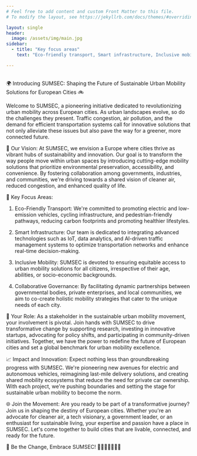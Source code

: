 ```yaml
---
# Feel free to add content and custom Front Matter to this file.
# To modify the layout, see https://jekyllrb.com/docs/themes/#overriding-theme-defaults

layout: single
header:
  image: /assets/img/main.jpg
sidebar:
  - title: "Key focus areas"
    text: "Eco-friendly transport, Smart infrastructure, Inclusive mobility"

---
```

\
🌍 Introducing SUMSEC: Shaping the Future of Sustainable Urban Mobility Solutions for European Cities 🚲

Welcome to SUMSEC, a pioneering initiative dedicated to revolutionizing urban mobility across European cities. As urban landscapes evolve, so do the challenges they present. Traffic congestion, air pollution, and the demand for efficient transportation systems call for innovative solutions that not only alleviate these issues but also pave the way for a greener, more connected future.

🚀 Our Vision: At SUMSEC, we envision a Europe where cities thrive as vibrant hubs of sustainability and innovation. Our goal is to transform the way people move within urban spaces by introducing cutting-edge mobility solutions that prioritize environmental preservation, accessibility, and convenience. By fostering collaboration among governments, industries, and communities, we're driving towards a shared vision of cleaner air, reduced congestion, and enhanced quality of life.

🔑 Key Focus Areas:

1.  Eco-Friendly Transport: We're committed to promoting electric and low-emission vehicles, cycling infrastructure, and pedestrian-friendly pathways, reducing carbon footprints and promoting healthier lifestyles.

2.  Smart Infrastructure: Our team is dedicated to integrating advanced technologies such as IoT, data analytics, and AI-driven traffic management systems to optimize transportation networks and enhance real-time decision-making.

3.  Inclusive Mobility: SUMSEC is devoted to ensuring equitable access to urban mobility solutions for all citizens, irrespective of their age, abilities, or socio-economic backgrounds.

4.  Collaborative Governance: By facilitating dynamic partnerships between governmental bodies, private enterprises, and local communities, we aim to co-create holistic mobility strategies that cater to the unique needs of each city.

🌱 Your Role: As a stakeholder in the sustainable urban mobility movement, your involvement is pivotal. Join hands with SUMSEC to drive transformative change by supporting research, investing in innovative startups, advocating for policy shifts, and participating in community-driven initiatives. Together, we have the power to redefine the future of European cities and set a global benchmark for urban mobility excellence.

📈 Impact and Innovation: Expect nothing less than groundbreaking progress with SUMSEC. We're pioneering new avenues for electric and autonomous vehicles, reimagining last-mile delivery solutions, and creating shared mobility ecosystems that reduce the need for private car ownership. With each project, we're pushing boundaries and setting the stage for sustainable urban mobility to become the norm.

🌐 Join the Movement: Are you ready to be part of a transformative journey? Join us in shaping the destiny of European cities. Whether you're an advocate for cleaner air, a tech visionary, a government leader, or an enthusiast for sustainable living, your expertise and passion have a place in SUMSEC. Let's come together to build cities that are livable, connected, and ready for the future.

📣 Be the Change, Embrace SUMSEC! 🌆🚶‍♂️🚴‍♀️🚌🚊
